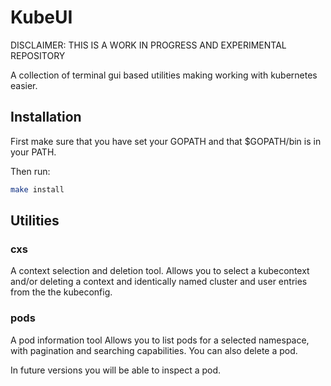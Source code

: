 # KubeUI

DISCLAIMER: THIS IS A WORK IN PROGRESS AND EXPERIMENTAL REPOSITORY

A collection of terminal gui based utilities making working with kubernetes easier.

## Installation

First make sure that you have set your GOPATH and that $GOPATH/bin is in your PATH.

Then run:

```bash
make install
```


## Utilities

### cxs

A context selection and deletion tool.
Allows you to select a kubecontext and/or deleting a context and identically named cluster and user entries from the the kubeconfig.

### pods
A pod information tool
Allows you to list pods for a selected namespace, with pagination and searching capabilities.
You can also delete a pod.

In future versions you will be able to inspect a pod.
